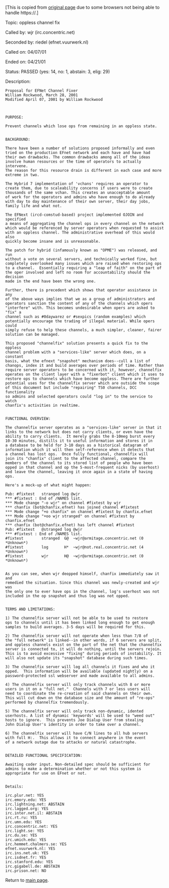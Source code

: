[This is copied from [original
page](https://voting.blackened.com/pastvotes/0014.shtml) due to some browsers
not being able to handle https://.]

Topic: oppless channel fix

Called by: wjr (irc.concentric.net)

Seconded by: riedel (efnet.vuurwerk.nl)

Called on: 04/07/01

Ended on: 04/21/01

Status: PASSED (yes: 14, no: 1, abstain: 3, elig: 29)

  
Description:

  

    
    
    
    Proposal for EFNet Channel Fixer
    William Rockwood, March 28, 2001
    Modified April 07, 2001 by William Rockwood
    
    
    
    PURPOSE:
    
    Prevent channels which lose ops from remaining in an oppless state.
    
    
    BACKGROUND:
    
    There have been a number of solutions proposed informally and even
    tried on the production EFnet network and each have and have had
    their own drawbacks. The common drawbacks among all of the ideas 
    involve human resources or the time of operators to actually intervene. 
    The reason for this resource drain is different in each case and more 
    extreme in two.
    
    The Hybrid 7 implementation of 'vchans' requires an operator to 
    create them, due to scaleability concerns if users were to create 
    thousands of the same vchan. This creates an unacceptable amount 
    of work for the operators and admins who have enough to do already 
    with day to day maintenance of their own server, their day jobs, 
    family life and what not.
    
    The EFNext (ircd-comstud-based) project implemented OJOIN and specified 
    a means of aggregating the channel ops in every channel on the network 
    which would be referenced by server operators when requested to assist 
    with an oppless channel. The administrative overhead of this would also 
    quickly become insane and is unreasonable.
    
    The patch for hybrid (infamously known as "OPME") was released, and run
    without a vote on several servers, and technically worked fine, but 
    completely overlooked many issues which are raised when restoring ops
    to a channel.  Essentially requiring a "leap of faith" on the part of
    the oper involved and left no room for accountability should the decision
    made in the end have been the wrong one.
    
    Further, there is precedent which shows that operator assistance in any 
    of the above ways implies that we as a group of administrators and 
    operators sanction the content of any of the channels which opers
    "interfere" with. This becomes undesirable when opers are asked to "fix" a 
    channel such as #0daywarez or #sexpics (random examples) which 
    potentially encourage the trading of illegal material. While opers could 
    simply refuse to help these channels, a much simpler, cleaner, fairer 
    solution can be managed.
    
    This proposed "channelfix" solution presents a quick fix to the oppless 
    channel problem with a "services-like" server which does, on a constant 
    basis, what the efnext "snapshot" mechanism does--cull a list of 
    chanops, index it and build averages over periods of time. Rather than 
    require server operators to be concerned with it, however, channelfix 
    operates on the client layer with a "fixerbot" client which it uses to 
    restore ops to channels which have become oppless. There are further
    potential uses for the channelfix server which are outside the scope
    of this document but include "repairing" TS0 channels, DCC functionality
    so admins and selected operators could "log in" to the service to watch
    chanfix's activities in realtime.
    
    
    FUNCTIONAL OVERVIEW:
    
    The channelfix server operates as a "services-like" server in that it
    links to the network but does not carry clients, or even have the
    ability to carry clients.  It merely grabs the 8-10meg burst every
    10-30 minutes, distills it to useful information and stores it in
    a database to be held for 3-10 days as a historical datagram of
    information which it will then self-reference when it detects that
    a channel has lost ops.  Once fully functional, channelfix will
    join its "chanfix" client to the affected channel, compare the
    members of the channel to its stored list of people who have been
    opped in that channel and op the 5-most-frequent nicks (by userhost)
    and leave the channel, leaving it once again in a state of having
    ops.
    
    Here's a mock-up of what might happen:
    
    Pub: #fixtest   stranged log @wjr 
    *** #fixtest : End of /NAMES list.
    *** Mode change "-o wjr" on channel #fixtest by wjr
    *** chanfix (bot@chanfix.efnet) has joined channel #fixtest
    *** Mode change "+o chanfix" on channel #fixtest by chanfix.efnet
    *** Mode change "+oo wjr stranged" on channel #fixtest by chanfix.efnet
    *** chanfix (bot@chanfix.efnet) has left channel #fixtest
    Pub: #fixtest   @stranged log @wjr
    *** #fixtest : End of /NAMES list.
    #fixtest        stranged  G@  ~wjr@armitage.concentric.net (0 *Unknown*)
    #fixtest        log       H*  ~wjr@not.real.concentric.net (4 *Unknown*)
    #fixtest        wjr       H@  ~wjr@armitage.concentric.net (0 *Unknown*)
    
    
    As you can see, when wjr deopped himself, chanfix immediately saw it and
    remedied the situation. Since this channel was newly-created and wjr was
    the only one to ever have ops in the channel, log's userhost was not
    included in the op snapshot and thus log was not opped.
    
    
    TERMS AND LIMITATIONS:
    
    1) The channelfix server will not be able to be used to restore
    ops to channels until it has been linked long enough to get enough 
    samples to build averages. 3-5 days will be required for this.
    
    2) The channelfix server will not operate when less than 7/8 of
    the "full network" is linked--in other words, if 6 servers are split,
    and oppless channels exist on the part of the net that the channelfix
    server is connected to, it will do nothing, until the servers rejoin.
    This is to avoid excessive "fixing" during periods of instability. It
    will also not update its "snapshot" database during such times.
    
    3) The channelfix server will log all channels it fixes and who it
    opped.  This information will be available (updated nightly) on a 
    password-protected ssl webserver and made available to all admins.
    
    4) The channelfix server will only track channels with 8 or more
    users in it on a "full net."  Channels with 7 or less users will
    need to coordinate the re-creation of said channels on their own.
    This will cut down on the database size and the amount of "re-ops"
    performed by channelfix tremendously.
    
    5) The channelfix server will only track non-dynamic, idented 
    userhosts. A list of dynamic 'keywords' will be used to "weed out" 
    hosts to ignore.  This prevents Joe Dialup User from stealing 
    John Dialup User's identity in order to take over a channel.
    
    6) The channelfix server will have C/N lines to all hub servers
    with full H:.  This allows it to connect anywhere in the event
    of a network outage due to attacks or natural catastrophe.
    
    
    DETAILED FUNCTIONAL SPECIFICATION:
    
    Awaiting coder input. Non-detailed spec should be sufficient for
    admins to make a determination whether or not this system is 
    appropriate for use on EFnet or not.
    
    
    Details:
    
    irc.plur.net: YES
    irc.emory.edu: YES
    irc.lightning.net: ABSTAIN
    irc.lagged.org: YES
    irc.inter.net.il: ABSTAIN
    irc.rt.ru: YES
    irc.umn.edu: YES
    irc.concentric.net: YES
    irc.light.se: YES
    irc.du.se: YES
    irc.umich.edu: YES
    irc.hemmet.chalmers.se: YES
    efnet.vuurwerk.nl: YES
    irc.ins.net.uk: YES
    irc.isdnet.fr: YES
    irc.stanford.edu: YES
    irc.gigabell.de: ABSTAIN
    irc.prison.net: NO
    
    
    

Return to [main page](chanfix.html).

